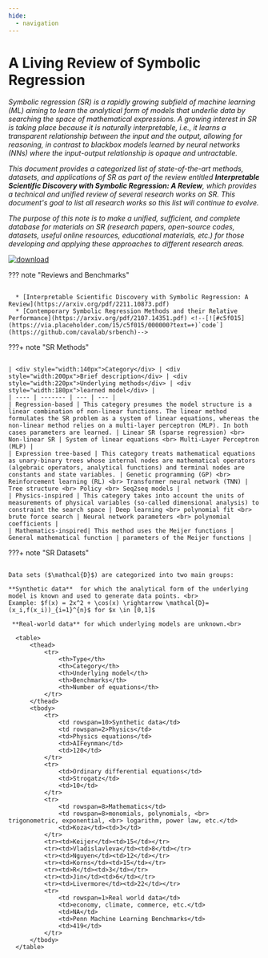 ```yaml
---
hide:
  - navigation
---
```



# **A Living Review of Symbolic Regression**

*Symbolic regression (SR) is a rapidly growing subfield of machine learning (ML) aiming to learn the analytical form of models that underlie data by searching the space of mathematical expressions. A growing interest in SR is taking place because it is naturally interpretable, i.e., it learns a transparent relationship between the input and the output, allowing for reasoning, in contrast to blackbox models learned by neural networks (NNs) where the input-output relationship is opaque and untractable.*

*This document provides a categorized list of state-of-the-art methods, datasets, and applications of SR as part of the review entitled ***Interpretable Scientific Discovery with Symbolic Regression: A Review***, which provides a technical and unified review of several research works on SR. This document's goal to list all research works so this list will continue to evolve. <!--This living review was proposed in the mentioned review in analogy with HEP ML Living Review ([link](https://iml-wg.github.io/HEPML-LivingReview/)).-->*

*The purpose of this note is to make a unified, sufficient, and complete database for materials on SR (research papers, open-source codes, datasets, useful online resources, educational materials, etc.) for those developing and applying these approaches to different research areas.*

<!-- [<img src="https://s18955.pcdn.co/wp-content/uploads/2018/02/github.png" width="25"/>](https://github.com/user/repository/subscription) -->

<!-- This living review was proposed in the mentioned review in analogy with [HEP ML Living Review](https://iml-wg.github.io/HEPML-LivingReview/). The goal is to list all research works on symbolic regression, so it is expected that ***this list will continue to evolve***. The fact that a paper is listed in this document does not endorse or validate its content - that is for the community (and for peer review) to decide. -->

[![download](https://img.shields.io/badge/download-review-blue.svg)](https://arxiv.org/pdf/2211.10873.pdf)

??? note "Reviews and Benchmarks"
    <div class="meta_for_parser tablespecs"
    style="font-size: 1pt;visibility:hidden" markdown>
    ##  Reviews
    </div>
    
      * [Interpretable Scientific Discovery with Symbolic Regression: A Review](https://arxiv.org/pdf/2211.10873.pdf)
      * [Contemporary Symbolic Regression Methods and their Relative Performance](https://arxiv.org/pdf/2107.14351.pdf) <!--[![#c5f015](https://via.placeholder.com/15/c5f015/000000?text=+)`code`](https://github.com/cavalab/srbench)-->

???+ note "SR Methods"
    <div class="meta_for_parser tablespecs"
    style="font-size: 1pt;visibility:hidden" markdown>
    ##  SR Methods
    </div>

    
    | <div style="width:140px">Category</div> | <div style="width:200px">Brief description</div> | <div style="width:220px">Underlying methods</div> | <div style="width:180px">learned model</div> |
    | ---- | ------- | --- | --- |
    | Regression-based | This category presumes the model structure is a linear combination of non-linear functions. The linear method formulates the SR problem as a system of linear equations, whereas the non-linear method relies on a multi-layer perceptron (MLP). In both cases parameters are learned. | Linear SR (sparse regression) <br> Non-linear SR | System of linear equations <br> Multi-Layer Perceptron (MLP) |
    | Expression tree-based | This category treats mathematical equations as unary-binary trees whose internal nodes are mathematical operators (algebraic operators, analytical functions) and terminal nodes are constants and state variables. | Genetic programming (GP) <br> Reinforcement learning (RL) <br> Transformer neural network (TNN) | Tree structure <br> Policy <br> Seq2seq models |
    | Physics-inspired | This category takes into account the units of measurements of physical variables (so-called dimensional analysis) to constraint the search space | Deep learning <br> polynomial fit <br> brute force search | Neural network parameters <br> polynomial coefficients |
    | Mathematics-inspired| This method uses the Meijer functions | General mathematical function | parameters of the Meijer functions |


???+ note "SR Datasets"
    <div class="meta_for_parser tablespecs"
    style="font-size: 1pt;visibility:hidden" markdown>
    ##  SR Datasets
    </div>
    
    Data sets ($\mathcal{D}$) are categorized into two main groups:
    
    **Synthetic data**  for which the analytical form of the underlying model is known and used to generate data points. <br>
    Example: $f(x) = 2x^2 + \cos(x) \rightarrow \mathcal{D}=(x_i,f(x_i))_{i=1}^{n}$ for $x \in [0,1]$

     **Real-world data** for which underlying models are unknown.<br>
     
      <table>
          <thead>
              <tr>
                  <th>Type</th>
                  <th>Category</th>
                  <th>Underlying model</th>
                  <th>Benchmarks</th>
                  <th>Number of equations</th>
              </tr>
          </thead>
          <tbody>
              <tr>
                  <td rowspan=10>Synthetic data</td>
                  <td rowspan=2>Physics</td>
                  <td>Physics equations</td>
                  <td>AIFeynman</td>
                  <td>120</td>
              </tr>
              <tr>
                  <td>Ordinary differential equations</td>
                  <td>Strogatz</td>
                  <td>10</td>
              </tr>
              <tr>
                  <td rowspan=8>Mathematics</td>
                  <td rowspan=8>monomials, polynomials, <br> trigonometric, exponential, <br> logarithm, power law, etc.</td> 
                  <td>Koza</td><td>3</td>
              </tr>
              <tr><td>Keijer</td><td>15</td></tr>
              <tr><td>Vladislavleva</td><td>8</td></tr>
              <tr><td>Nguyen</td><td>12</td></tr>
              <tr><td>Korns</td><td>15</td></tr>
              <tr><td>R</td><td>3</td></tr>
              <tr><td>Jin</td><td>6</td></tr>
              <tr><td>Livermore</td><td>22</td></tr>  
              <tr>
                  <td rowspan=1>Real world data</td>
                  <td>economy, climate, commerce, etc.</td>
                  <td>NA</td>
                  <td>Penn Machine Learning Benchmarks</td>
                  <td>419</td>
              </tr>
          </tbody>
      </table>
